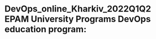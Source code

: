 # DevOps_online_Kharkiv_2022Q1Q2 EPAM University Programs DevOps education program:

[Lecture 1. DevOps introduction]:https://github.com/vyurchenko1986/DevOps_online_Kharkiv_2022Q1Q2-/tree/main/m1/task1.1

